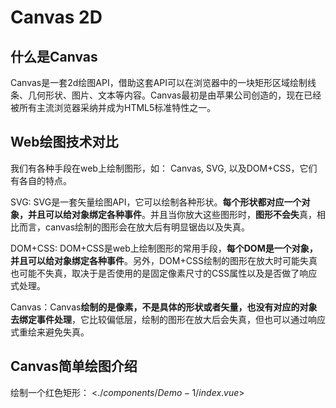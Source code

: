 # Canvas 2D
## 什么是Canvas

Canvas是一套2d绘图API，借助这套API可以在浏览器中的一块矩形区域绘制线条、几何形状、图片、文本等内容。Canvas最初是由苹果公司创造的，现在已经被所有主流浏览器采纳并成为HTML5标准特性之一。

## Web绘图技术对比

我们有各种手段在web上绘制图形，如： Canvas, SVG, 以及DOM+CSS，它们有各自的特点。

SVG: SVG是一套矢量绘图API，它可以绘制各种形状。**每个形状都对应一个对象，并且可以给对象绑定各种事件**。并且当你放大这些图形时，**图形不会失**真，相比而言，canvas绘制的图形会在放大后有明显锯齿以及失真。

DOM+CSS: DOM+CSS是web上绘制图形的常用手段，**每个DOM是一个对象，并且可以给对象绑定各种事件**。另外，DOM+CSS绘制的图形在放大时可能失真也可能不失真，取决于是否使用的是固定像素尺寸的CSS属性以及是否做了响应式处理。

Canvas：Canvas**绘制的是像素，不是具体的形状或者矢量，也没有对应的对象去绑定事件处理**，它比较偏低层，绘制的图形在放大后会失真，但也可以通过响应式重绘来避免失真。

## Canvas简单绘图介绍
绘制一个红色矩形：
<$./components/Demo-1/index.vue$>


